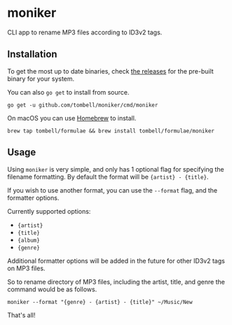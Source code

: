 # moniker

CLI app to rename MP3 files according to ID3v2 tags.

## Installation

To get the most up to date binaries, check [the releases][releases] for the
pre-built binary for your system.

[releases]: https://github.com/tombell/moniker/releases

You can also `go get` to install from source.

    go get -u github.com/tombell/moniker/cmd/moniker

On macOS you can use [Homebrew](https://brew.sh) to install.

    brew tap tombell/formulae && brew install tombell/formulae/moniker

## Usage

Using `moniker` is very simple, and only has 1 optional flag for specifying the
filename formatting. By default the format will be `{artist} - {title}`.

If you wish to use another format, you can use the `--format` flag, and the
formatter options.

Currently supported options:

  - `{artist}`
  - `{title}`
  - `{album}`
  - `{genre}`

Additional formatter options will be added in the future for other ID3v2 tags on
MP3 files.

So to rename directory of MP3 files, including the artist, title, and genre the
command would be as follows.

    moniker --format "{genre} - {artist} - {title}" ~/Music/New

That's all!
